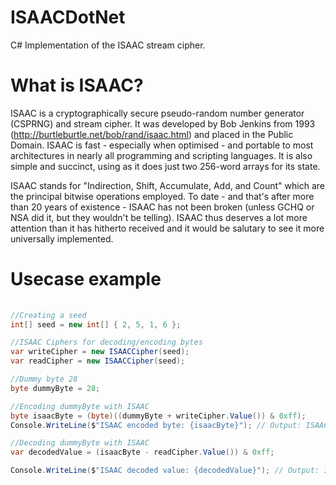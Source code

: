 # ISAACDotNet
C# Implementation of the ISAAC stream cipher.

# What is ISAAC?
ISAAC is a cryptographically secure pseudo-random number generator (CSPRNG) and stream cipher. It was developed by Bob Jenkins from 1993 (http://burtleburtle.net/bob/rand/isaac.html) and placed in the Public Domain. ISAAC is fast - especially when optimised - and portable to most architectures in nearly all programming and scripting languages. It is also simple and succinct, using as it does just two 256-word arrays for its state.

ISAAC stands for "Indirection, Shift, Accumulate, Add, and Count" which are the principal bitwise operations employed. To date - and that's after more than 20 years of existence - ISAAC has not been broken (unless GCHQ or NSA did it, but they wouldn't be telling). ISAAC thus deserves a lot more attention than it has hitherto received and it would be salutary to see it more universally implemented.

# Usecase example

```cs
   
//Creating a seed
int[] seed = new int[] { 2, 5, 1, 6 };

//ISAAC Ciphers for decoding/encoding bytes
var writeCipher = new ISAACCipher(seed);
var readCipher = new ISAACCipher(seed);

//Dummy byte 28 
byte dummyByte = 28;

//Encoding dummyByte with ISAAC
byte isaacByte = (byte)((dummyByte + writeCipher.Value()) & 0xff);
Console.WriteLine($"ISAAC encoded byte: {isaacByte}"); // Output: ISAAC encoded byte: 110

//Decoding dummyByte with ISAAC
var decodedValue = (isaacByte - readCipher.Value()) & 0xff;

Console.WriteLine($"ISAAC decoded value: {decodedValue}"); // Output: ISAAC decoded value: 28 (same as our dummyByte)
```
